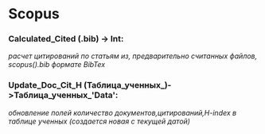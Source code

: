 # Scopus
### Calculated_Cited (.bib) -> Int:
*расчет цитирований по статьям из, предварительно считанных файлов, scopus().bib формате BibTex*  
### Update_Doc_Cit_H (Таблица_ученных_)->Таблица_ученных_'Data':
*обновление полей количество документов,цитирований,H-index в таблице ученных (создается новая с текущей датой)*